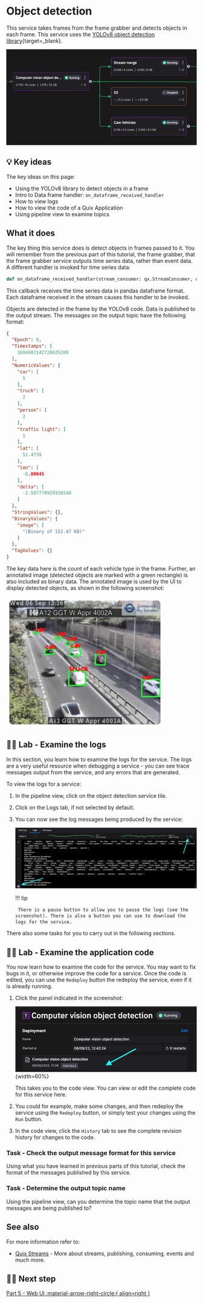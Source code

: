 # Object detection

This service takes frames from the frame grabber and detects objects in each frame. This service uses the [YOLOv8 object detection library](https://github.com/ultralytics/ultralytics){target=_blank}.

![Object detection](./images/object-detection-pipeline-segment.png)

## 💡 Key ideas

The key ideas on this page:

* Using the YOLOv8 library to detect objects in a frame
* Intro to Data frame handler: `on_dataframe_received_handler`  
* How to view logs
* How to view the code of a Quix Application
* Using pipeline view to examine topics

## What it does

The key thing this service does is detect objects in frames passed to it. You will remember from the previous part of this tutorial, the frame grabber, that the frame grabber service outputs time  series data, rather than event data. A different handler is invoked for time series data:

``` python
def on_dataframe_received_handler(stream_consumer: qx.StreamConsumer, df: pd.DataFrame):
```

This callback receives the time series data in pandas dataframe format. Each dataframe received in the stream causes this handler to be invoked.

Objects are detected in the frame by the YOLOv8 code. Data is published to the output stream. The messages on the output topic have the following format:

``` json
{
  "Epoch": 0,
  "Timestamps": [
    1694003142728625200
  ],
  "NumericValues": {
    "car": [
      5
    ],
    "truck": [
      2
    ],
    "person": [
      2
    ],
    "traffic light": [
      1
    ],
    "lat": [
      51.4739
    ],
    "lon": [
      -0.09045
    ],
    "delta": [
      -2.597770929336548
    ]
  },
  "StringValues": {},
  "BinaryValues": {
    "image": [
      "(Binary of 152.47 KB)"
    ]
  },
  "TagValues": {}
}
```

The key data here is the count of each vehicle type in the frame. Further, an annotated image (detected objects are marked with a green rectangle) is also included as binary data. The annotated image is used by the UI to display detected objects, as shown in the following screenshot:

![Detected object](./images/detected-objects.png)

## 👩‍🔬 Lab - Examine the logs

In this section, you learn how to examine the logs for the service. The logs are a very useful resource when debugging a service - you can see trace messages output from the service, and any errors that are generated.

To view the logs for a service:

1. In the pipeline view, click on the object detection service tile.

2. Click on the Logs tab, if not selected by default.

3. You can now see the log messages being produced by the service:

    ![Object detection logs](./images/object-detection-logs.png)

    !!! tip

        There is a pause button to allow you to pause the logs (see the screenshot). There is also a button you can use to download the logs for the service.

There  also some tasks for you to carry out in the following sections.

## 👩‍🔬 Lab - Examine the application code

You now learn how to examine the code for the service. You may want to fix bugs in it, or otherwise improve the code for a service. Once the code is edited, you can use the `Redeploy` button the redeploy the service, even if it is already running.

1. Click the panel indicated in the screenshot:

    ![object detection code](./images/object-detection-code.png){width=60%}

    This takes you to the code view. You can view or edit the complete code for this service here. 
    
2. You could for example, make some changes, and then redeploy the service using the `Redeploy` button, or simply test your changes using the `Run` button.

3. In the code view, click the `History` tab to see the complete revision history for changes to the code.

### Task - Check the output message format for this service

Using what you have learned in previous parts of this tutorial, check the format of the messages published by this service. 

### Task - Determine the output topic name

Using the pipeline view, can you determine the topic name that the output messages are being published to?

## See also

For more information refer to:

* [Quix Streams](../../../client-library-intro.md) - More about streams, publishing, consuming, events and much more. 

## 🏃‍♀️ Next step

[Part 5 - Web UI :material-arrow-right-circle:{ align=right }](web-ui.md)
